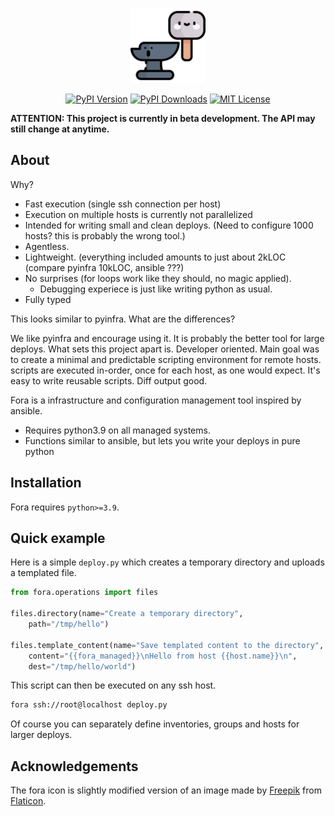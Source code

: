 <p align="center">
  <img width="auto" height="120" src="./docs/fora.png">
</p>

<p align="center">
   <a href="https://pypi.python.org/pypi/fora"><img src="https://img.shields.io/pypi/v/fora?color=green" title="PyPI Version"></a>
   <a href="https://pepy.tech/project/fora"><img src="https://static.pepy.tech/personalized-badge/fora?period=total&units=abbreviation&left_color=grey&right_color=green&left_text=downloads" title="PyPI Downloads"></a>
   <a href="./LICENSE"><img src="https://img.shields.io/badge/license-MIT-blue.svg" title="MIT License"></a>
</p>

**ATTENTION: This project is currently in beta development. The API may still change at anytime.**

## About

Why?

- Fast execution (single ssh connection per host)
- Execution on multiple hosts is currently not parallelized
- Intended for writing small and clean deploys. (Need to configure 1000 hosts? this is probably the wrong tool.)
- Agentless.
- Lightweight. (everything included amounts to just about 2kLOC (compare pyinfra 10kLOC, ansible ???)
- No surprises (for loops work like they should, no magic applied).
   - Debugging experiece is just like writing python as usual.
- Fully typed

This looks similar to pyinfra. What are the differences?

We like pyinfra and encourage using it. It is probably the better tool for large deploys.
What sets this project apart is.
Developer oriented.
Main goal was to create a minimal and predictable scripting environment for remote hosts.
scripts are executed in-order, once for each host, as one would expect.
It's easy to write reusable scripts.
Diff output good.

Fora is a infrastructure and configuration management tool inspired by ansible.

- Requires python3.9 on all managed systems.
- Functions similar to ansible, but lets you write your deploys in pure python

## Installation

Fora requires `python>=3.9`.

## Quick example

Here is a simple `deploy.py` which creates a temporary directory and uploads a templated file.

```python
from fora.operations import files

files.directory(name="Create a temporary directory",
    path="/tmp/hello")

files.template_content(name="Save templated content to the directory",
    content="{{fora_managed}}\nHello from host {{host.name}}\n",
    dest="/tmp/hello/world")
```

This script can then be executed on any ssh host.

```bash
fora ssh://root@localhost deploy.py
```

Of course you can separately define inventories, groups and hosts for larger deploys.

## Acknowledgements

The fora icon is slightly modified version of an image made by [Freepik](https://www.freepik.com) from [Flaticon](https://www.flaticon.com/).
